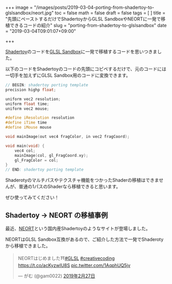 +++
image = "/images/posts/2019-03-04-porting-from-shadertoy-to-glslsandbox/neort.jpg"
toc = false
math = false
draft = false
tags = [
]
title = "先頭にペーストするだけでShadertoyからGLSL SandboxやNEORTに一発で移植できるコードの紹介"
slug = "porting-from-shadertoy-to-glslsandbox"
date = "2019-03-04T09:01:07+09:00"

+++

[Shadertoy](https://www.shadertoy.com/)のコードを[GLSL Sandbox](http://glslsandbox.com/)に一発で移植するコードを思いつきました。

以下のコードをShadertoyのコードの先頭にコピペするだけで、元のコードには一切手を加えずにGLSL Sandbox用のコードに変換できます。

```cpp
// BEGIN: shadertoy porting template
precision highp float;

uniform vec2 resolution;
uniform float time;
uniform vec2 mouse;

#define iResolution resolution
#define iTime time
#define iMouse mouse

void mainImage(out vec4 fragColor, in vec2 fragCoord);

void main(void) {
    vec4 col;
    mainImage(col, gl_FragCoord.xy);
    gl_FragColor = col;
}
// END: shadertoy porting template
```

Shaderotyのマルチパスやテクスチャ機能をつかったShaderの移植はできませんが、普通の1パスのShaderなら移植できると思います。

ぜひ使ってみてください！

## Shadertoy -> NEORT の移植事例

最近、[NEORT](https://neort.io/)という国内産Shadertoyのようなサイトが登場しました。

NEORTはGLSL Sandbox互換があるので、ご紹介した方法で一発でShaderotyから移植できました。

<blockquote class="twitter-tweet" data-lang="ja"><p lang="ja" dir="ltr">NEORTはじめました⛩️<a href="https://twitter.com/hashtag/GLSL?src=hash&amp;ref_src=twsrc%5Etfw">#GLSL</a> <a href="https://twitter.com/hashtag/creativecoding?src=hash&amp;ref_src=twsrc%5Etfw">#creativecoding</a> <a href="https://t.co/acKyzwIU8S">https://t.co/acKyzwIU8S</a> <a href="https://t.co/1AqphUQ5jv">pic.twitter.com/1AqphUQ5jv</a></p>&mdash; がむ (@gam0022) <a href="https://twitter.com/gam0022/status/1100564853985501184?ref_src=twsrc%5Etfw">2019年2月27日</a></blockquote>
<script async src="https://platform.twitter.com/widgets.js" charset="utf-8"></script>